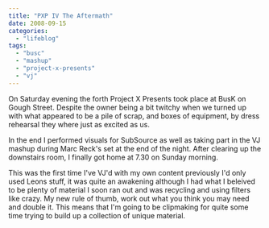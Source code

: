 ```yaml
---
title: "PXP IV The Aftermath"
date: 2008-09-15
categories: 
  - "lifeblog"
tags: 
  - "busc"
  - "mashup"
  - "project-x-presents"
  - "vj"
---
```


On Saturday evening the forth Project X Presents took place at BusK on Gough Street. Despite the owner being a bit twitchy when we turned up with what appeared to be a pile of scrap, and boxes of equipment, by dress rehearsal they where just as excited as us.

In the end I performed visuals for SubSource as well as taking part in the VJ mashup during Marc Reck's set at the end of the night. After clearing up the downstairs room, I finally got home at 7.30 on Sunday morning.

This was the first time I've VJ'd with my own content previously I'd only used Leons stuff, it was quite an awakening although I had what I beleived to be plenty of material I soon ran out and was recycling and using filters like crazy. My new rule of thumb, work out what you think you may need and double it. This means that I'm going to be clipmaking for quite some time trying to build up a collection of unique material.

